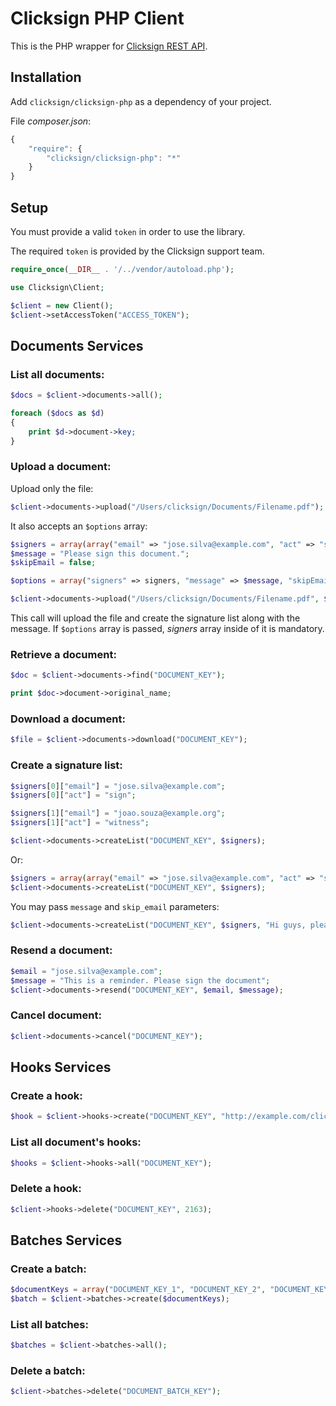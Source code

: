 # Clicksign PHP Client

This is the PHP wrapper for [Clicksign REST API](http://clicksign.readme.io).

## Installation

Add ```clicksign/clicksign-php``` as a dependency of your project.

File _composer.json_:

```javascript
{
    "require": {
        "clicksign/clicksign-php": "*"
    }
}
```

## Setup


You must provide a valid `token` in order to use the library.

The required `token` is provided by the Clicksign support team.


```php
require_once(__DIR__ . '/../vendor/autoload.php');

use Clicksign\Client;

$client = new Client();
$client->setAccessToken("ACCESS_TOKEN");
```

## Documents Services

### List all documents:

```php
$docs = $client->documents->all();

foreach ($docs as $d)
{
    print $d->document->key;
}
```

### Upload a document:

Upload only the file:

```php
$client->documents->upload("/Users/clicksign/Documents/Filename.pdf");
```

It also accepts an ```$options``` array:
```php
$signers = array(array("email" => "jose.silva@example.com", "act" => "sign"), array("email" => "joao.souza@example.org", "act" => "witness"));
$message = "Please sign this document.";
$skipEmail = false;

$options = array("signers" => signers, "message" => $message, "skipEmail" => $skipEmail);

$client->documents->upload("/Users/clicksign/Documents/Filename.pdf", $options);
```

This call will upload the file and create the signature list along with the message. If ```$options``` array is passed, _signers_ array inside of it is mandatory.

### Retrieve a document:

```php
$doc = $client->documents->find("DOCUMENT_KEY");

print $doc->document->original_name;
```

### Download a document:

```php
$file = $client->documents->download("DOCUMENT_KEY");
```

### Create a signature list:

```php
$signers[0]["email"] = "jose.silva@example.com";
$signers[0]["act"] = "sign";

$signers[1]["email"] = "joao.souza@example.org";
$signers[1]["act"] = "witness";

$client->documents->createList("DOCUMENT_KEY", $signers);
```

Or:

```php
$signers = array(array("email" => "jose.silva@example.com", "act" => "sign"), array("email" => "joao.souza@example.org", "act" => "witness"));
$client->documents->createList("DOCUMENT_KEY", $signers);
```

You may pass `message` and `skip_email` parameters:

```php
$client->documents->createList("DOCUMENT_KEY", $signers, "Hi guys, please sign this document.", false);
```

### Resend a document:

```php
$email = "jose.silva@example.com";
$message = "This is a reminder. Please sign the document";
$client->documents->resend("DOCUMENT_KEY", $email, $message);
```

### Cancel document:

```php
$client->documents->cancel("DOCUMENT_KEY");
```

## Hooks Services

### Create a hook:

```php
$hook = $client->hooks->create("DOCUMENT_KEY", "http://example.com/clicksign/callback.php");
```

### List all document's hooks:

```php
$hooks = $client->hooks->all("DOCUMENT_KEY");
```

### Delete a hook:

```php
$client->hooks->delete("DOCUMENT_KEY", 2163);
```

## Batches Services

### Create a batch:

```php
$documentKeys = array("DOCUMENT_KEY_1", "DOCUMENT_KEY_2", "DOCUMENT_KEY_3");
$batch = $client->batches->create($documentKeys);
```

### List all batches:

```php
$batches = $client->batches->all();
```

### Delete a batch:

```php
$client->batches->delete("DOCUMENT_BATCH_KEY");
```
